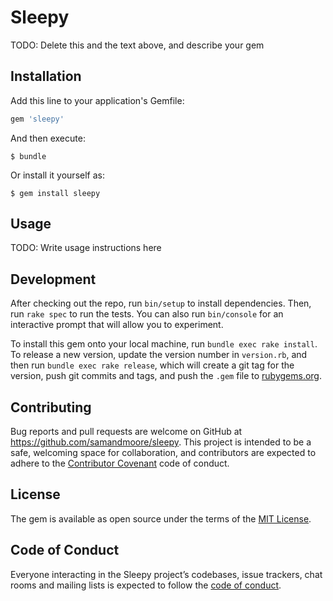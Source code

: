 # Sleepy

TODO: Delete this and the text above, and describe your gem

## Installation

Add this line to your application's Gemfile:

```ruby
gem 'sleepy'
```

And then execute:

    $ bundle

Or install it yourself as:

    $ gem install sleepy

## Usage

TODO: Write usage instructions here

## Development

After checking out the repo, run `bin/setup` to install dependencies. Then, run `rake spec` to run the tests. You can also run `bin/console` for an interactive prompt that will allow you to experiment.

To install this gem onto your local machine, run `bundle exec rake install`. To release a new version, update the version number in `version.rb`, and then run `bundle exec rake release`, which will create a git tag for the version, push git commits and tags, and push the `.gem` file to [rubygems.org](https://rubygems.org).

## Contributing

Bug reports and pull requests are welcome on GitHub at https://github.com/samandmoore/sleepy. This project is intended to be a safe, welcoming space for collaboration, and contributors are expected to adhere to the [Contributor Covenant](http://contributor-covenant.org) code of conduct.

## License

The gem is available as open source under the terms of the [MIT License](https://opensource.org/licenses/MIT).

## Code of Conduct

Everyone interacting in the Sleepy project’s codebases, issue trackers, chat rooms and mailing lists is expected to follow the [code of conduct](https://github.com/samandmoore/sleepy/blob/master/CODE_OF_CONDUCT.md).
